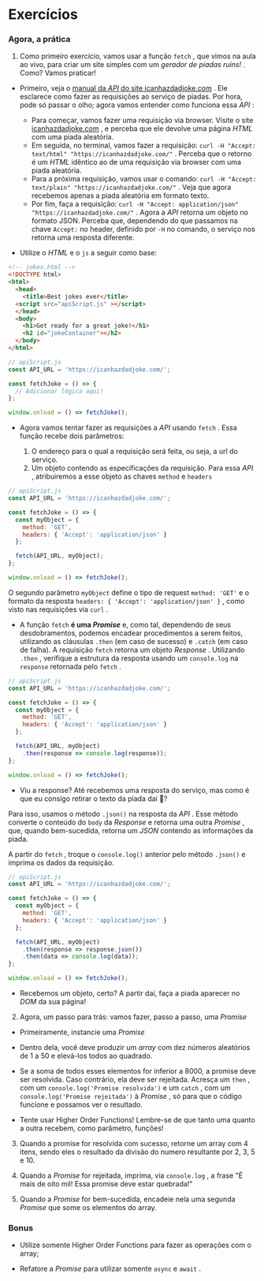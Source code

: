 # Exercícios

### Agora, a prática

1.  Como primeiro exercício, vamos usar a função  `fetch`  , que vimos na aula ao vivo, para criar um site simples com um  _gerador de piadas ruins!_ . Como? Vamos praticar!

-   Primeiro, veja o  [manual da  _API_ do site icanhazdadjoke.com](https://icanhazdadjoke.com/api) . Ele esclarece como fazer as requisições ao serviço de piadas. Por hora, pode só passar o olho; agora vamos entender como funciona essa  _API_ :
    
    -   Para começar, vamos fazer uma requisição via browser. Visite o site  [icanhazdadjoke.com](https://icanhazdadjoke.com/api) , e perceba que ele devolve uma página  _HTML_ com uma piada aleatória.
    -   Em seguida, no terminal, vamos fazer a requisição:  `curl -H "Accept: text/html" "https://icanhazdadjoke.com/"`  . Perceba que o retorno é um  _HTML_ idêntico ao de uma requisição via browser com uma piada aleatória.
    -   Para a próxima requisição, vamos usar o comando:  `curl -H "Accept: text/plain" "https://icanhazdadjoke.com/"`  . Veja que agora recebemos apenas a piada aleatória em formato texto.
    -   Por fim, faça a requisição:  `curl -H "Accept: application/json" "https://icanhazdadjoke.com/"`  . Agora a  _API_ retorna um objeto no formato JSON. Perceba que, dependendo do que passamos na chave  `Accept:`  no header, definido por  `-H`  no comando, o serviço nos retorna uma resposta diferente.
-   Utilize o  _HTML_ e o  `js`  a seguir como base:
    


```html
<!-- jokes.html -->
<!DOCTYPE html>
<html>
  <head>
    <title>Best jokes ever</title>
  <script src="apiScript.js" ></script>
  </head>
  <body>
    <h1>Get ready for a great joke!</h1>
    <h2 id="jokeContainer"></h2>
  </body>
</html>
```


```javascript
// apiScript.js
const API_URL = 'https://icanhazdadjoke.com/';

const fetchJoke = () => {
  // Adicionar lógica aqui!
};

window.onload = () => fetchJoke();
```

-   Agora vamos tentar fazer as requisições a  _API_ usando  `fetch`  . Essa função recebe dois parâmetros:
    
    1.  O endereço para o qual a requisição será feita, ou seja, a url do serviço.
    2.  Um objeto contendo as especificações da requisição. Para essa  _API_ , atribuiremos a esse objeto as chaves  `method`  e  `headers`


```javascript
// apiScript.js     
const API_URL = 'https://icanhazdadjoke.com/';

const fetchJoke = () => {
  const myObject = {
    method: 'GET',
    headers: { 'Accept': 'application/json' }
  };

  fetch(API_URL, myObject);
};

window.onload = () => fetchJoke();
```

O segundo parâmetro  `myObject`  define o tipo de request  `method: 'GET'`  e o formato da resposta  `headers: { 'Accept': 'application/json' }`  , como visto nas requisições via  `curl`  .

-   A função  `fetch`  **é uma  _Promise_** e, como tal, dependendo de seus desdobramentos, podemos encadear procedimentos a serem feitos, utilizando as cláusulas  `.then`  (em caso de sucesso) e  `.catch`  (em caso de falha). A requisição  `fetch`  retorna um objeto  _Response_ . Utilizando  `.then`  , verifique a estrutura da resposta usando um  `console.log`  na  `response`  retornada pelo  `fetch`  .


```javascript
// apiScript.js     
const API_URL = 'https://icanhazdadjoke.com/';

const fetchJoke = () => {
  const myObject = {
    method: 'GET',
    headers: { 'Accept': 'application/json' }
  };

  fetch(API_URL, myObject)
    .then(response => console.log(response));
};

window.onload = () => fetchJoke();
```

-   Viu a response? Até recebemos uma resposta do serviço, mas como é que eu consigo retirar o texto da piada daí 🤔?

Para isso, usamos o método  `.json()`  na resposta da  _API_ . Esse método converte o conteúdo do  `body`  da  _Response_ e retorna uma outra  _Promise_ , que, quando bem-sucedida, retorna um  _JSON_ contendo as informações da piada.

A partir do  `fetch`  , troque o  `console.log()`  anterior pelo método  `.json()`  e imprima os dados da requisição.


```javascript
// apiScript.js     
const API_URL = 'https://icanhazdadjoke.com/';

const fetchJoke = () => {
  const myObject = {
    method: 'GET',
    headers: { 'Accept': 'application/json' }
  };

  fetch(API_URL, myObject)
    .then(response => response.json())
    .then(data => console.log(data));
};

window.onload = () => fetchJoke();
```

-   Recebemos um objeto, certo? A partir daí, faça a piada aparecer no  _DOM_ da sua página!

2.  Agora, um passo para trás: vamos fazer, passo a passo, uma  _Promise_

-   Primeiramente, instancie uma  _Promise_
    
-   Dentro dela, você deve produzir um  _array_ com dez números aleatórios de 1 a 50 e elevá-los todos ao quadrado.
    
-   Se a soma de todos esses elementos for inferior a 8000, a promise deve ser resolvida. Caso contrário, ela deve ser rejeitada. Acresça um  `then`  , com um  `console.log('Promise resolvida')`  e um  `catch`  , com um  `console.log('Promise rejeitada')`  à  _Promise_ , só para que o código funcione e possamos ver o resultado.
    
-   Tente usar Higher Order Functions! Lembre-se de que tanto uma quanto a outra recebem, como parâmetro, funções!
    

3.  Quando a promise for resolvida com sucesso, retorne um array com 4 itens, sendo eles o resultado da divisão do numero resultante por 2, 3, 5 e 10.
    
4.  Quando a  _Promise_ for rejeitada, imprima, via  `console.log`  , a frase "É mais de oito mil! Essa promise deve estar quebrada!"
    
5.  Quando a  _Promise_ for bem-sucedida, encadeie nela uma segunda  _Promise_ que some os elementos do array.

### Bonus

-   Utilize somente Higher Order Functions para fazer as operações com o array;
    
-   Refatore a  _Promise_ para utilizar somente  `async`  e  `await`  .